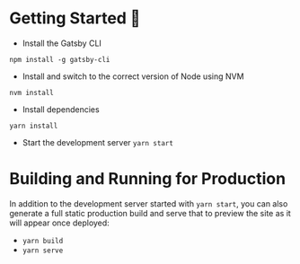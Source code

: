 # Getting Started 🚀

- Install the Gatsby CLI

```
npm install -g gatsby-cli
```

- Install and switch to the correct version of Node using NVM

```
nvm install
```

- Install dependencies

```
yarn install
```

- Start the development server
  `yarn start`

# Building and Running for Production

In addition to the development server started with `yarn start`, you can also generate a full static production build and serve that to preview the site as it will appear once deployed:

- `yarn build`
- `yarn serve`
